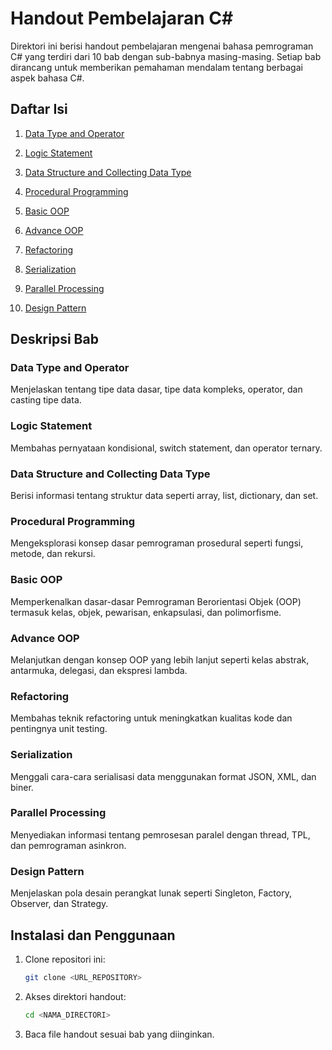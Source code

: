 # Handout Pembelajaran C#

Direktori ini berisi handout pembelajaran mengenai bahasa pemrograman C# yang terdiri dari 10 bab dengan sub-babnya masing-masing. Setiap bab dirancang untuk memberikan pemahaman mendalam tentang berbagai aspek bahasa C#.

## Daftar Isi

1. [Data Type and Operator](#data-type-and-operator)

2. [Logic Statement](#logic-statement)

3. [Data Structure and Collecting Data Type](#data-structure-and-collecting-data-type)

4. [Procedural Programming](#procedural-programming)

5. [Basic OOP](#basic-oop)

6. [Advance OOP](#advance-oop)

7. [Refactoring](#refactoring)

8. [Serialization](#serialization)

9. [Parallel Processing](#parallel-processing)

10. [Design Pattern](#design-pattern)

## Deskripsi Bab

### Data Type and Operator

Menjelaskan tentang tipe data dasar, tipe data kompleks, operator, dan casting tipe data.

### Logic Statement

Membahas pernyataan kondisional, switch statement, dan operator ternary.

### Data Structure and Collecting Data Type

Berisi informasi tentang struktur data seperti array, list, dictionary, dan set.

### Procedural Programming

Mengeksplorasi konsep dasar pemrograman prosedural seperti fungsi, metode, dan rekursi.

### Basic OOP

Memperkenalkan dasar-dasar Pemrograman Berorientasi Objek (OOP) termasuk kelas, objek, pewarisan, enkapsulasi, dan polimorfisme.

### Advance OOP

Melanjutkan dengan konsep OOP yang lebih lanjut seperti kelas abstrak, antarmuka, delegasi, dan ekspresi lambda.

### Refactoring

Membahas teknik refactoring untuk meningkatkan kualitas kode dan pentingnya unit testing.

### Serialization

Menggali cara-cara serialisasi data menggunakan format JSON, XML, dan biner.

### Parallel Processing

Menyediakan informasi tentang pemrosesan paralel dengan thread, TPL, dan pemrograman asinkron.

### Design Pattern

Menjelaskan pola desain perangkat lunak seperti Singleton, Factory, Observer, dan Strategy.

## Instalasi dan Penggunaan

1. Clone repositori ini:
   ```bash
   git clone <URL_REPOSITORY>
   ```
2. Akses direktori handout:
    ```bash
    cd <NAMA_DIRECTORI>
    ```
3. Baca file handout sesuai bab yang diinginkan.
